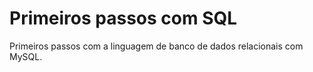 # Primeiros passos com SQL
Primeiros passos com a linguagem de banco de dados relacionais com MySQL.
